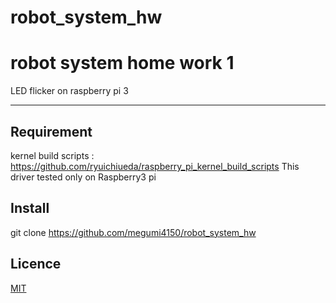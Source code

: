 # robot_system_hw
robot system home work 1
====

LED flicker on raspberry pi 3

---------------------------------

## Requirement
kernel build scripts : https://github.com/ryuichiueda/raspberry_pi_kernel_build_scripts
This driver tested only on Raspberry3 pi

## Install
git clone https://github.com/megumi4150/robot_system_hw


## Licence
[MIT](https://github.com/tegumi4150/tool/blob/master/LICENCE)

